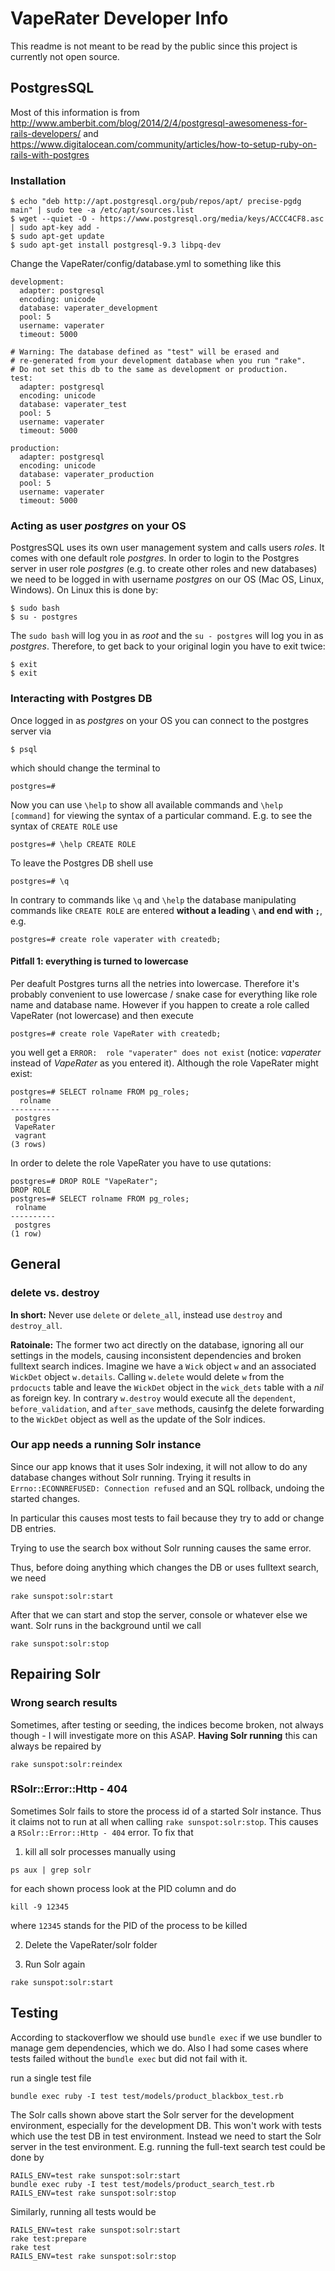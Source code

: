 # VapeRater Developer Info

This readme is not meant to be read by the public since this project is currently not open source.

## PostgresSQL

Most of this information is from
http://www.amberbit.com/blog/2014/2/4/postgresql-awesomeness-for-rails-developers/ and
https://www.digitalocean.com/community/articles/how-to-setup-ruby-on-rails-with-postgres

### Installation

```
$ echo "deb http://apt.postgresql.org/pub/repos/apt/ precise-pgdg main" | sudo tee -a /etc/apt/sources.list
$ wget --quiet -O - https://www.postgresql.org/media/keys/ACCC4CF8.asc | sudo apt-key add -
$ sudo apt-get update
$ sudo apt-get install postgresql-9.3 libpq-dev
```

Change the VapeRater/config/database.yml to something like this
```
development:
  adapter: postgresql
  encoding: unicode
  database: vaperater_development
  pool: 5
  username: vaperater
  timeout: 5000

# Warning: The database defined as "test" will be erased and
# re-generated from your development database when you run "rake".
# Do not set this db to the same as development or production.
test:
  adapter: postgresql
  encoding: unicode
  database: vaperater_test
  pool: 5
  username: vaperater
  timeout: 5000

production:
  adapter: postgresql
  encoding: unicode
  database: vaperater_production
  pool: 5
  username: vaperater
  timeout: 5000
```

### Acting as user _postgres_ on your OS

PostgresSQL uses its own user management system and calls users _roles_. It comes with one
default role _postgres_. In order to login to the Postgres server in user role _postgres_ (e.g. to
create other roles and new databases) we need to be logged in with username _postgres_ on our
OS (Mac OS, Linux, Windows). On Linux this is done by:

```
$ sudo bash
$ su - postgres
```

The `sudo bash` will log you in as _root_ and the `su - postgres` will log you in as _postgres_.
Therefore, to get back to your original login you have to exit twice:
```
$ exit
$ exit
```

### Interacting with Postgres DB

Once logged in as _postgres_ on your OS you can connect to the postgres server via
```
$ psql
```

which should change the terminal to
```
postgres=#
```

Now you can use `\help` to show all available commands and `\help [command]` for viewing the
syntax of a particular command. E.g. to see the syntax of `CREATE ROLE` use
```
postgres=# \help CREATE ROLE
```

To leave the Postgres DB shell use
```
postgres=# \q
```

In contrary to commands like `\q` and `\help` the database manipulating commands like
`CREATE ROLE` are entered **without a leading `\` and end with `;`**, e.g.
```
postgres=# create role vaperater with createdb;
```

#### Pitfall 1: everything is turned to lowercase

Per deafult Postgres turns all the netries into lowercase. Therefore it's probably convenient to use
lowercase / snake case for everything like role name and database name. However if you happen
to create a role called VapeRater (not lowercase) and then execute
```
postgres=# create role VapeRater with createdb;
```
you well get a `ERROR:  role "vaperater" does not exist` (notice: _vaperater_ instead of
_VapeRater_ as you entered it). Although the role VapeRater might exist:
```
postgres=# SELECT rolname FROM pg_roles;
  rolname
-----------
 postgres
 VapeRater
 vagrant
(3 rows)
```

In order to delete the role VapeRater you have to use qutations:
```
postgres=# DROP ROLE "VapeRater";
DROP ROLE
postgres=# SELECT rolname FROM pg_roles;
 rolname
----------
 postgres
(1 row)
```




## General

### delete vs. destroy

**In short:** Never use `delete` or `delete_all`, instead use `destroy` and `destroy_all`.

**Ratoinale:** The former two act directly on the database, ignoring all our settings in the models,
causing inconsistent dependencies and broken fulltext search indices. Imagine we have a `Wick`
object `w` and an associated `WickDet` object `w.details`. Calling `w.delete` would delete `w`
from the `prdocucts` table and leave the `WickDet` object in the `wick_dets` table with a _nil_
as foreign key. In contrary `w.destroy` would execute all the `dependent`, `before_validation`,
and `after_save` methods, causinfg the delete forwarding to the `WickDet` object as well as
the update of the Solr indices.


### Our app needs a running Solr instance

Since our app knows that it uses Solr indexing, it will not allow to do any database changes
without Solr running. Trying it results in `Errno::ECONNREFUSED: Connection refused` and an SQL
rollback, undoing the started changes.

In particular this causes most tests to fail because they try to add or change DB entries.

Trying to use the search box without Solr running causes the same error.


Thus, before doing anything which changes the DB or uses fulltext search, we need
```
rake sunspot:solr:start
```

After that we can start and stop the server, console or whatever else we want. Solr runs in the
background until we call
```
rake sunspot:solr:stop
```


## Repairing Solr


### Wrong search results

Sometimes, after testing or seeding, the indices become broken, not always though - I will
investigate more on this ASAP. **Having Solr running** this can always be repaired by
```
rake sunspot:solr:reindex
```


### RSolr::Error::Http - 404

Sometimes Solr fails to store the process id of a started Solr instance. Thus it claims not to
run at all when calling `rake sunspot:solr:stop`. This causes a `RSolr::Error::Http - 404` error.
To fix that

1) kill all solr processes manually using
```
ps aux | grep solr
```
for each shown process look at the PID column and do
```
kill -9 12345
```
where `12345` stands for the PID of the process to be killed

2) Delete the VapeRater/solr folder

3) Run Solr again
```
rake sunspot:solr:start
```


## Testing

According to stackoverflow we should use `bundle exec` if we use bundler to manage gem
dependencies, which we do. Also I had some cases where tests failed without the `bundle exec`
but did not fail with it.


run a single test file
```
bundle exec ruby -I test test/models/product_blackbox_test.rb
```

The Solr calls shown above start the Solr server for the development environment, especially for
the development DB. This won't work with tests which use the test DB in test environment.
Instead we need to start the Solr server in the test environment. E.g. running the full-text search
test could be done by
```
RAILS_ENV=test rake sunspot:solr:start
bundle exec ruby -I test test/models/product_search_test.rb
RAILS_ENV=test rake sunspot:solr:stop
```

Similarly, running all tests would be
```
RAILS_ENV=test rake sunspot:solr:start
rake test:prepare
rake test
RAILS_ENV=test rake sunspot:solr:stop
```